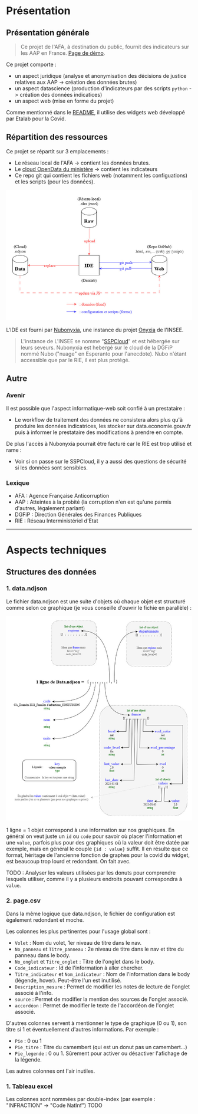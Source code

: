 # Présentation

## Présentation générale

> Ce projet de l'AFA, à destination du public, fournit des indicateurs sur les AAP en France. [Page de démo](https://139bercy.github.io/dashboard_widgets/index-afa).

Ce projet comporte :
- un aspect juridique (analyse et anonymisation des décisions de justice relatives aux AAP -> création des données brutes)
- un aspect datascience (production d'indicateurs par des scripts `python` -> création des données indicatices)
- un aspect web (mise en forme du projet)

Comme mentionné dans le [README](../README.md), il utilise des widgets web développé par Etalab pour la Covid.

## Répartition des ressources

Ce projet se répartit sur 3 emplacements :
- Le réseau local de l'AFA -> contient les données brutes.
- Le [cloud OpenData du ministère](data.economie.gouv.fr) -> contient les indicateurs
- Ce repo git qui contient les fichiers web (notamment les configuations) et les scripts (pour les données).

![Dataflow des données du projet](./visuels/DataFlowObservatoire.jpg)

L'IDE est fourni par [Nubonyxia](https://nubonyxia.incubateur.finances.rie.gouv.fr), une instance du projet [Onyxia](https://www.onyxia.sh/) de l'INSEE.
> L'instance de L'INSEE se nomme "[SSPCloud](https://datalab.sspcloud.fr)" et est hébergée sur leurs seveurs.
> Nubonyxia est hebergé sur le cloud de la DGFiP nommé Nubo ("nuage" en Esperanto pour l'anecdote). Nubo n'étant accessible que par le RIE, il est plus protégé.

## Autre

### Avenir

Il est possible que l'aspect informatique-web soit confié à un prestataire :
- Le workflow de traitement des données ne consistera alors plus qu'à produire les données indicatrices, les stocker sur data.economie.gouv.fr puis à informer le prestataire des modifications à prendre en compte.

De plus l'accès à Nubonyxia pourrait être facturé car le RIE est trop utilisé et rame :
- Voir si on passe sur le SSPCloud, il y a aussi des questions de sécurité si les données sont sensibles.

### Lexique

- AFA : Agence Française Anticorruption
- AAP : Atteintes à la probité (la corruption n'en est qu'une parmis d'autres, légalement parlant)
- DGFiP : Direction Générales des Finances Publiques
- RIE : Réseau Interministériel d'Etat


--------------------------------------------------------------------------------------------------------------------------------

# Aspects techniques

## Structures des données

### 1. data.ndjson

Le fichier data.ndjson est une suite d'objets où chaque objet est structuré comme selon ce graphique (je vous conseille d'ouvrir le fichie en parallèle) :

![Schéma de data.ndjson](./visuels/StructureDataJson.jpg)

1 ligne = 1 objet correspond à une information sur nos graphiques. En général on veut juste un `id` ou `code` pour savoir où placer l'information et une `value`, parfois plus pour des graphiques où la valeur doit être datée par exemple, mais en général le couple `{id : value}` suffit. Il en résulte que ce format, héritage de l'ancienne fonction de graphes pour la covid du widget, est beaucoup trop lourd et redondant. On fait avec.

TODO : Analyser les valeurs utilisées par les donuts pour comprendre lesquels utiliser, comme il y a plusieurs endroits pouvant correspondra à `value`.

### 2. page.csv

Dans la même logique que data.ndjson, le fichier de configuration est également redondant et moche.

Les colonnes les plus pertinentes pour l'usage global sont :
- `Volet` : Nom du volet, 1er niveau de titre dans le nav.
- `No_panneau` et `Titre_panneau` : 2e niveau de titre dans le nav et titre du panneau dans le body.
- `No_onglet` et `Titre_onglet` : Titre de l'onglet dans le body.
- `Code_indicateur` : Id de l'information à aller chercher.
- `Titre_indicateur` et `Nom_indicateur` : Nom de l'information dans le body (légende, hover). Peut-être l'un est inutilisé.
- `Description_mesure` : Permet de modifier les notes de lecture de l'onglet associé à l'info.
- `source` : Permet de modifier la mention des sources de l'onglet associé.
- `accordéon` : Permet de modifier le texte de l'accordéon de l'onglet associé.

D'autres colonnes servent à mentionner le type de graphique (0 ou 1), son titre si 1 et éventuellement d'autres informations. Par exemple :
- `Pie` : 0 ou 1
- `Pie_titre` : Titre du camembert (qui est un donut pas un camembert...)
- `Pie_legende` : 0 ou 1. Sûrement pour activer ou désactiver l'afichage de la légende.

Les autres colonnes ont l'air inutiles.

### 1. Tableau excel

Les colonnes sont nommées par double-index (par exemple : "INFRACTION" -> "Code NatInf") TODO

